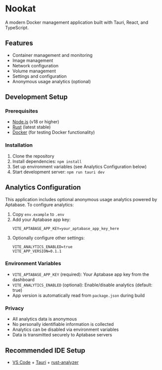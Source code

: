 # Nookat

A modern Docker management application built with Tauri, React, and TypeScript.

## Features

- Container management and monitoring
- Image management
- Network configuration
- Volume management
- Settings and configuration
- Anonymous usage analytics (optional)

## Development Setup

### Prerequisites

- [Node.js](https://nodejs.org/) (v18 or higher)
- [Rust](https://rustup.rs/) (latest stable)
- [Docker](https://docker.com/) (for testing Docker functionality)

### Installation

1. Clone the repository
2. Install dependencies: `npm install`
3. Set up environment variables (see Analytics Configuration below)
4. Start development server: `npm run tauri dev`

## Analytics Configuration

This application includes optional anonymous usage analytics powered by Aptabase. To configure analytics:

1. Copy `env.example` to `.env`
2. Add your Aptabase app key:
   ```
   VITE_APTABASE_APP_KEY=your_aptabase_app_key_here
   ```
3. Optionally configure other settings:
   ```
   VITE_ANALYTICS_ENABLED=true
   VITE_APP_VERSION=0.1.1
   ```

### Environment Variables

- `VITE_APTABASE_APP_KEY` (required): Your Aptabase app key from the dashboard
- `VITE_ANALYTICS_ENABLED` (optional): Enable/disable analytics (default: true)
- App version is automatically read from `package.json` during build

### Privacy

- All analytics data is anonymous
- No personally identifiable information is collected
- Analytics can be disabled via environment variables
- Data is transmitted securely to Aptabase servers

## Recommended IDE Setup

- [VS Code](https://code.visualstudio.com/) + [Tauri](https://marketplace.visualstudio.com/items?itemName=tauri-apps.tauri-vscode) + [rust-analyzer](https://marketplace.visualstudio.com/items?itemName=rust-lang.rust-analyzer)
